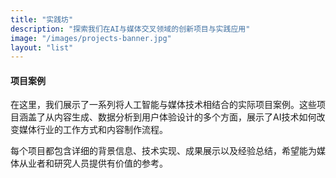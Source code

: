 ```yaml
---
title: "实践坊"
description: "探索我们在AI与媒体交叉领域的创新项目与实践应用"
image: "/images/projects-banner.jpg"
layout: "list"
---
```


####  项目案例 

在这里，我们展示了一系列将人工智能与媒体技术相结合的实际项目案例。这些项目涵盖了从内容生成、数据分析到用户体验设计的多个方面，展示了AI技术如何改变媒体行业的工作方式和内容制作流程。

每个项目都包含详细的背景信息、技术实现、成果展示以及经验总结，希望能为媒体从业者和研究人员提供有价值的参考。 